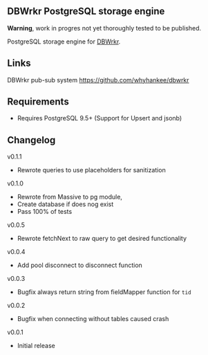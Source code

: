 ## DBWrkr PostgreSQL storage engine

**Warning**, work in progres not yet thoroughly tested to be published.

PostgreSQL storage engine for [DBWrkr](https://github.com/whyhankee/dbwrkr). 

## Links

DBWrkr pub-sub system <https://github.com/whyhankee/dbwrkr>

## Requirements

- Requires PostgreSQL 9.5+ (Support for Upsert and jsonb)

## Changelog

v0.1.1
* Rewrote queries to use placeholders for sanitization 

v0.1.0
* Rewrote from Massive to pg module, 
* Create database if does nog exist
* Pass 100% of tests 

v0.0.5
* Rewrote fetchNext to raw query to get desired functionality 

v0.0.4
* Add pool disconnect to disconnect function 

v0.0.3
* Bugfix always return string from fieldMapper function for `tid` 

v0.0.2
* Bugfix when connecting without tables caused crash

v0.0.1
* Initial release